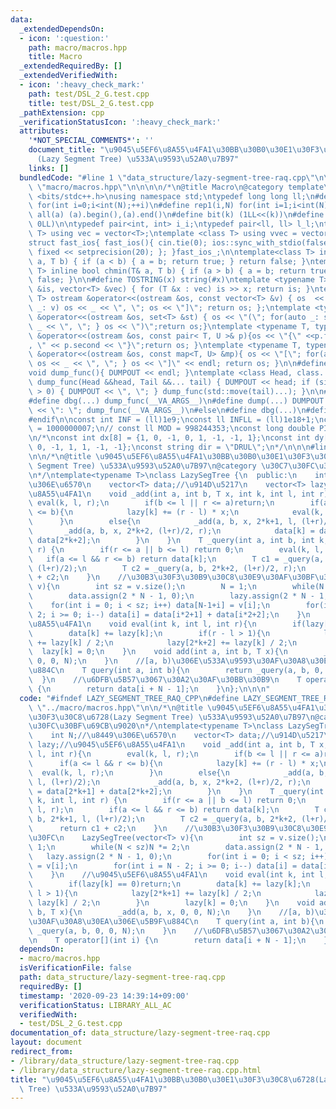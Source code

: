 ```yaml
---
data:
  _extendedDependsOn:
  - icon: ':question:'
    path: macro/macros.hpp
    title: Macro
  _extendedRequiredBy: []
  _extendedVerifiedWith:
  - icon: ':heavy_check_mark:'
    path: test/DSL_2_G.test.cpp
    title: test/DSL_2_G.test.cpp
  _pathExtension: cpp
  _verificationStatusIcon: ':heavy_check_mark:'
  attributes:
    '*NOT_SPECIAL_COMMENTS*': ''
    document_title: "\u9045\u5EF6\u8A55\u4FA1\u30BB\u30B0\u30E1\u30F3\u30C8\u6728\
      (Lazy Segment Tree) \u533A\u9593\u52A0\u7B97"
    links: []
  bundledCode: "#line 1 \"data_structure/lazy-segment-tree-raq.cpp\"\n\n\n#line 1\
    \ \"macro/macros.hpp\"\n\n\n\n/*\n@title Macro\n@category template\n*/\n#include\
    \ <bits/stdc++.h>\nusing namespace std;\ntypedef long long ll;\n#define rep(i,N)\
    \ for(int i=0;i<int(N);++i)\n#define rep1(i,N) for(int i=1;i<int(N);++i)\n#define\
    \ all(a) (a).begin(),(a).end()\n#define bit(k) (1LL<<(k))\n#define SUM(v) accumulate(all(v),\
    \ 0LL)\n\ntypedef pair<int, int> i_i;\ntypedef pair<ll, ll> l_l;\ntemplate <class\
    \ T> using vec = vector<T>;\ntemplate <class T> using vvec = vector<vec<T>>;\n\
    struct fast_ios{ fast_ios(){ cin.tie(0); ios::sync_with_stdio(false); cout <<\
    \ fixed << setprecision(20); }; }fast_ios_;\n\ntemplate<class T> inline bool chmax(T&\
    \ a, T b) { if (a < b) { a = b; return true; } return false; }\ntemplate<class\
    \ T> inline bool chmin(T& a, T b) { if (a > b) { a = b; return true; } return\
    \ false; }\n\n#define TOSTRING(x) string(#x)\ntemplate <typename T> istream &operator>>(istream\
    \ &is, vector<T> &vec) { for (T &x : vec) is >> x; return is; }\ntemplate <typename\
    \ T> ostream &operator<<(ostream &os, const vector<T> &v) { os  << \"[\"; for(auto\
    \ _: v) os << _ << \", \"; os << \"]\"; return os; };\ntemplate <typename T> ostream\
    \ &operator<<(ostream &os, set<T> &st) { os << \"(\"; for(auto _: st) { os <<\
    \ _ << \", \"; } os << \")\";return os;}\ntemplate <typename T, typename U> ostream\
    \ &operator<<(ostream &os, const pair< T, U >& p){os << \"{\" <<p.first << \"\
    , \" << p.second << \"}\";return os; }\ntemplate <typename T, typename U> ostream\
    \ &operator<<(ostream &os, const map<T, U> &mp){ os << \"[\"; for(auto _: mp){\
    \ os << _ << \", \"; } os << \"]\" << endl; return os; }\n\n#define DUMPOUT cerr\n\
    void dump_func(){ DUMPOUT << endl; }\ntemplate <class Head, class... Tail> void\
    \ dump_func(Head &&head, Tail &&... tail) { DUMPOUT << head; if (sizeof...(Tail)\
    \ > 0) { DUMPOUT << \", \"; } dump_func(std::move(tail)...); }\n\n#ifdef DEBUG\n\
    #define dbg(...) dump_func(__VA_ARGS__)\n#define dump(...) DUMPOUT << string(#__VA_ARGS__)\
    \ << \": \"; dump_func(__VA_ARGS__)\n#else\n#define dbg(...)\n#define dump(...)\n\
    #endif\n\nconst int INF = (ll)1e9;\nconst ll INFLL = (ll)1e18+1;\nconst ll MOD\
    \ = 1000000007;\n// const ll MOD = 998244353;\nconst long double PI = acos(-1.0);\n\
    \n/*\nconst int dx[8] = {1, 0, -1, 0, 1, -1, -1, 1};\nconst int dy[8] = {0, 1,\
    \ 0, -1, 1, 1, -1, -1};\nconst string dir = \"DRUL\";\n*/\n\n\n#line 4 \"data_structure/lazy-segment-tree-raq.cpp\"\
    \n\n/*\n@title \u9045\u5EF6\u8A55\u4FA1\u30BB\u30B0\u30E1\u30F3\u30C8\u6728(Lazy\
    \ Segment Tree) \u533A\u9593\u52A0\u7B97\n@category \u30C7\u30FC\u30BF\u69CB\u9020\
    \n*/\ntemplate<typename T>\nclass LazySegTree {\n  public:\n    int N;//\u8449\
    \u306E\u6570\n    vector<T> data;//\u914D\u5217\n    vector<T> lazy;//\u9045\u5EF6\
    \u8A55\u4FA1\n    void _add(int a, int b, T x, int k, int l, int r){\n       \
    \ eval(k, l, r);\n        if(b <= l || r <= a)return;\n        if(a <= l && r\
    \ <= b){\n            lazy[k] += (r - l) * x;\n            eval(k, l, r);\n  \
    \      }\n        else{\n            _add(a, b, x, 2*k+1, l, (l+r)/2);\n     \
    \       _add(a, b, x, 2*k+2, (l+r)/2, r);\n            data[k] = data[2*k+1] +\
    \ data[2*k+2];\n        }\n    }\n    T _query(int a, int b, int k, int l, int\
    \ r) {\n        if(r <= a || b <= l) return 0;\n        eval(k, l, r);\n     \
    \   if(a <= l && r <= b) return data[k];\n        T c1 = _query(a, b, 2*k+1, l,\
    \ (l+r)/2);\n        T c2 = _query(a, b, 2*k+2, (l+r)/2, r);\n        return c1\
    \ + c2;\n    }\n    //\u30B3\u30F3\u30B9\u30C8\u30E9\u30AF\u30BF\u30FC\n    LazySegTree(vector<T>\
    \ v){\n        int sz = v.size();\n        N = 1;\n        while(N < sz)N *= 2;\n\
    \        data.assign(2 * N - 1, 0);\n        lazy.assign(2 * N - 1, 0);\n    \
    \    for(int i = 0; i < sz; i++) data[N-1+i] = v[i];\n        for(int i = N -\
    \ 2; i >= 0; i--) data[i] = data[i*2+1] + data[i*2+2];\n    }\n    //\u9045\u5EF6\
    \u8A55\u4FA1\n    void eval(int k, int l, int r){\n        if(lazy[k] == 0)return;\n\
    \        data[k] += lazy[k];\n        if(r - l > 1){\n            lazy[2*k+1]\
    \ += lazy[k] / 2;\n            lazy[2*k+2] += lazy[k] / 2;\n        }\n      \
    \  lazy[k] = 0;\n    }\n    void add(int a, int b, T x){\n        _add(a, b, x,\
    \ 0, 0, N);\n    }\n    //[a, b)\u306E\u533A\u9593\u30AF\u30A8\u30EA\u306E\u5B9F\
    \u884C\n    T query(int a, int b){\n        return _query(a, b, 0, 0, N);\n  \
    \  }\n    //\u6DFB\u5B57\u3067\u30A2\u30AF\u30BB\u30B9\n    T operator[](int i)\
    \ {\n        return data[i + N - 1];\n    }\n};\n\n\n"
  code: "#ifndef LAZY_SEGMENT_TREE_RAQ_CPP\n#define LAZY_SEGMENT_TREE_RAQ_CPP\n#include\
    \ \"../macro/macros.hpp\"\n\n/*\n@title \u9045\u5EF6\u8A55\u4FA1\u30BB\u30B0\u30E1\
    \u30F3\u30C8\u6728(Lazy Segment Tree) \u533A\u9593\u52A0\u7B97\n@category \u30C7\
    \u30FC\u30BF\u69CB\u9020\n*/\ntemplate<typename T>\nclass LazySegTree {\n  public:\n\
    \    int N;//\u8449\u306E\u6570\n    vector<T> data;//\u914D\u5217\n    vector<T>\
    \ lazy;//\u9045\u5EF6\u8A55\u4FA1\n    void _add(int a, int b, T x, int k, int\
    \ l, int r){\n        eval(k, l, r);\n        if(b <= l || r <= a)return;\n  \
    \      if(a <= l && r <= b){\n            lazy[k] += (r - l) * x;\n          \
    \  eval(k, l, r);\n        }\n        else{\n            _add(a, b, x, 2*k+1,\
    \ l, (l+r)/2);\n            _add(a, b, x, 2*k+2, (l+r)/2, r);\n            data[k]\
    \ = data[2*k+1] + data[2*k+2];\n        }\n    }\n    T _query(int a, int b, int\
    \ k, int l, int r) {\n        if(r <= a || b <= l) return 0;\n        eval(k,\
    \ l, r);\n        if(a <= l && r <= b) return data[k];\n        T c1 = _query(a,\
    \ b, 2*k+1, l, (l+r)/2);\n        T c2 = _query(a, b, 2*k+2, (l+r)/2, r);\n  \
    \      return c1 + c2;\n    }\n    //\u30B3\u30F3\u30B9\u30C8\u30E9\u30AF\u30BF\
    \u30FC\n    LazySegTree(vector<T> v){\n        int sz = v.size();\n        N =\
    \ 1;\n        while(N < sz)N *= 2;\n        data.assign(2 * N - 1, 0);\n     \
    \   lazy.assign(2 * N - 1, 0);\n        for(int i = 0; i < sz; i++) data[N-1+i]\
    \ = v[i];\n        for(int i = N - 2; i >= 0; i--) data[i] = data[i*2+1] + data[i*2+2];\n\
    \    }\n    //\u9045\u5EF6\u8A55\u4FA1\n    void eval(int k, int l, int r){\n\
    \        if(lazy[k] == 0)return;\n        data[k] += lazy[k];\n        if(r -\
    \ l > 1){\n            lazy[2*k+1] += lazy[k] / 2;\n            lazy[2*k+2] +=\
    \ lazy[k] / 2;\n        }\n        lazy[k] = 0;\n    }\n    void add(int a, int\
    \ b, T x){\n        _add(a, b, x, 0, 0, N);\n    }\n    //[a, b)\u306E\u533A\u9593\
    \u30AF\u30A8\u30EA\u306E\u5B9F\u884C\n    T query(int a, int b){\n        return\
    \ _query(a, b, 0, 0, N);\n    }\n    //\u6DFB\u5B57\u3067\u30A2\u30AF\u30BB\u30B9\
    \n    T operator[](int i) {\n        return data[i + N - 1];\n    }\n};\n\n#endif"
  dependsOn:
  - macro/macros.hpp
  isVerificationFile: false
  path: data_structure/lazy-segment-tree-raq.cpp
  requiredBy: []
  timestamp: '2020-09-23 14:39:14+09:00'
  verificationStatus: LIBRARY_ALL_AC
  verifiedWith:
  - test/DSL_2_G.test.cpp
documentation_of: data_structure/lazy-segment-tree-raq.cpp
layout: document
redirect_from:
- /library/data_structure/lazy-segment-tree-raq.cpp
- /library/data_structure/lazy-segment-tree-raq.cpp.html
title: "\u9045\u5EF6\u8A55\u4FA1\u30BB\u30B0\u30E1\u30F3\u30C8\u6728(Lazy Segment\
  \ Tree) \u533A\u9593\u52A0\u7B97"
---
```

